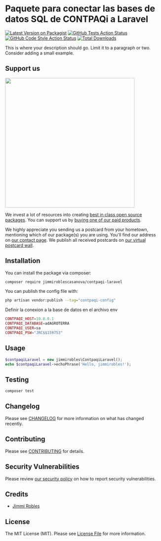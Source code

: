 # Paquete para conectar las bases de datos SQL de CONTPAQi a Laravel

[![Latest Version on Packagist](https://img.shields.io/packagist/v/jimmiroblescasanova/contpaqi-laravel.svg?style=flat-square)](https://packagist.org/packages/jimmiroblescasanova/contpaqi-laravel)
[![GitHub Tests Action Status](https://img.shields.io/github/actions/workflow/status/jimmiroblescasanova/contpaqi-laravel/run-tests.yml?branch=main&label=tests&style=flat-square)](https://github.com/jimmiroblescasanova/contpaqi-laravel/actions?query=workflow%3Arun-tests+branch%3Amain)
[![GitHub Code Style Action Status](https://img.shields.io/github/actions/workflow/status/jimmiroblescasanova/contpaqi-laravel/fix-php-code-style-issues.yml?branch=main&label=code%20style&style=flat-square)](https://github.com/jimmiroblescasanova/contpaqi-laravel/actions?query=workflow%3A"Fix+PHP+code+style+issues"+branch%3Amain)
[![Total Downloads](https://img.shields.io/packagist/dt/jimmiroblescasanova/contpaqi-laravel.svg?style=flat-square)](https://packagist.org/packages/jimmiroblescasanova/contpaqi-laravel)

This is where your description should go. Limit it to a paragraph or two. Consider adding a small example.

## Support us

[<img src="https://github-ads.s3.eu-central-1.amazonaws.com/contpaqi-laravel.jpg?t=1" width="419px" />](https://spatie.be/github-ad-click/contpaqi-laravel)

We invest a lot of resources into creating [best in class open source packages](https://spatie.be/open-source). You can support us by [buying one of our paid products](https://spatie.be/open-source/support-us).

We highly appreciate you sending us a postcard from your hometown, mentioning which of our package(s) you are using. You'll find our address on [our contact page](https://spatie.be/about-us). We publish all received postcards on [our virtual postcard wall](https://spatie.be/open-source/postcards).

## Installation

You can install the package via composer:

```bash
composer require jimmiroblescasanova/contpaqi-laravel
```

You can publish the config file with:

```bash
php artisan vendor:publish --tag="contpaqi-config"
```

Definir la conexion a la base de datos en el archivo env
```php
CONTPAQI_HOST=10.8.0.1
CONTPAQI_DATABASE=adAGROTERRA
CONTPAQI_USER=sa
CONTPAQI_PSW="JRC$$159753"
```

## Usage

```php
$contpaqiLaravel = new jimmirobles\ContpaqiLaravel();
echo $contpaqiLaravel->echoPhrase('Hello, jimmirobles!');
```

## Testing

```bash
composer test
```

## Changelog

Please see [CHANGELOG](CHANGELOG.md) for more information on what has changed recently.

## Contributing

Please see [CONTRIBUTING](CONTRIBUTING.md) for details.

## Security Vulnerabilities

Please review [our security policy](../../security/policy) on how to report security vulnerabilities.

## Credits

- [Jimmi Robles](https://github.com/jimmiroblescasanova)

## License

The MIT License (MIT). Please see [License File](LICENSE.md) for more information.
